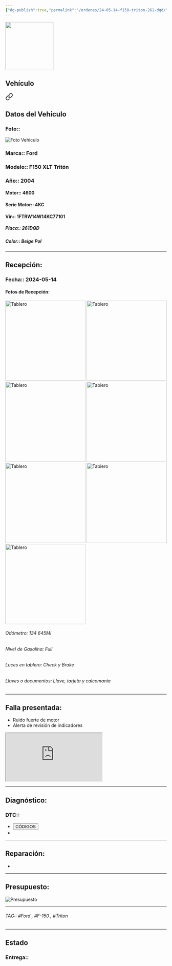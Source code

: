 ```yaml
---
{"dg-publish":true,"permalink":"/ordenes/24-05-14-f150-triton-261-dqd/"}
---
```


<img src="https://lh3.googleusercontent.com/d/137fl3TIZ0-PU8b-Pt0bsjclwHub_u78G" width="150">

## Vehículo

<div class="transclusion internal-embed is-loaded"><a class="markdown-embed-link" href="/vehiculos/ford/f150-triton-261-dqd/#datos-del-vehiculo" aria-label="Open link"><svg xmlns="http://www.w3.org/2000/svg" width="24" height="24" viewBox="0 0 24 24" fill="none" stroke="currentColor" stroke-width="2" stroke-linecap="round" stroke-linejoin="round" class="svg-icon lucide-link"><path d="M10 13a5 5 0 0 0 7.54.54l3-3a5 5 0 0 0-7.07-7.07l-1.72 1.71"></path><path d="M14 11a5 5 0 0 0-7.54-.54l-3 3a5 5 0 0 0 7.07 7.07l1.71-1.71"></path></svg></a><div class="markdown-embed">



## Datos del Vehículo 
### Foto:: 
<img src="https://lh3.googleusercontent.com/d/1YNDOsRNrmNVFjGnXCYjBlFO4XVIafOME" Alt="Foto Vehiculo">

### Marca:: Ford
### Modelo:: F150 XLT Tritón 
### Año:: 2004
#### Motor:: 4600
#### Serie Motor:: 4KC
#### Vin:: 1FTRW14W14KC77101
##### Placa:: 261DQD
##### Color:: Beige Pol
---


</div></div>


## Recepción:
### Fecha:: 2024-05-14
#### Fotos de Recepción: 
<img src="https://lh3.googleusercontent.com/d/1Ym8QZLg8RVrqSfuK52ZOiIxoRvZky84T" width="250" Alt="Tablero">

<img src="https://lh3.googleusercontent.com/d/1YNSrG9WqZs31dAxsirm0fljXLYmnhJcF" width="250" Alt="Tablero">

<img src="https://lh3.googleusercontent.com/d/1YQeZ7_HFPqEpAwqI0fWiWX3EyuLogZSD" width="250" Alt="Tablero">

<img src="https://lh3.googleusercontent.com/d/1YXSnkmVzpzJSL-jpBoR8bvNYJGWhjGGQ" width="250" Alt="Tablero">

<img src="https://lh3.googleusercontent.com/d/1YYGDxrIBIVBu5pwrQ3Sy4aQkTofcg8o0" width="250" Alt="Tablero">

<img src="https://lh3.googleusercontent.com/d/1YbBVlxo9nNa2-MxWZWQVjSIJCXiG453u" width="250" Alt="Tablero">

<img src="https://lh3.googleusercontent.com/d/1YeBNbV1Wx_NumJfGcZ5YIwifQkjOC-uF" width="250" Alt="Tablero">


###### Odómetro: 134 645Mi
###### Nivel de Gasolina: Full
###### Luces en tablero: Check y Brake
###### Llaves o documentos: Llave, tarjeta y calcomanía 

---

## Falla presentada:
- Ruido fuerte de motor 
- Alerta de revisión de indicadores 

<iframe src="https://drive.google.com/file/d/1YpHQNZMe-15Gh3EZ01eXDdYbRxSN7lda/preview" allow="autoplay"></iframe>


---

## Diagnóstico:
### DTC:: 

- <a href="http"><button class="btn success">CÓDIGOS</button></a>
- 

---
## Reparación:
- 

---

## Presupuesto:

<img src="https://lh3.googleusercontent.com/d/" Alt="Presupuesto">

---

###### TAG:: #Ford , #F-150 , #Triton 

---

## Estado

### Entrega:: 


